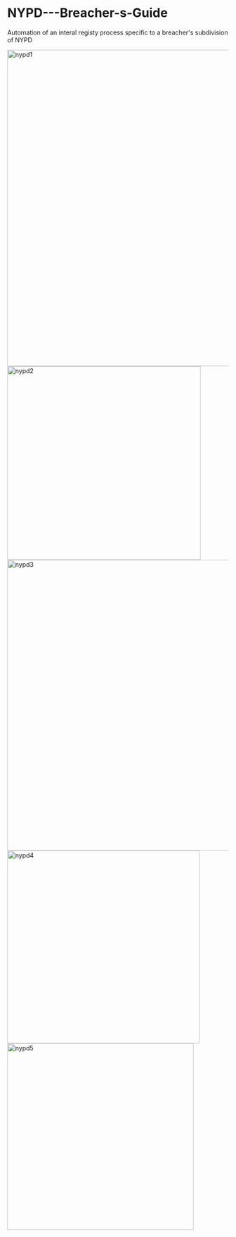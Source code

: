 # NYPD---Breacher-s-Guide
Automation of an interal registy process specific to a breacher's subdivision of NYPD

<img width="719" alt="nypd1" src="https://user-images.githubusercontent.com/16647714/163163551-da178f6a-96b7-401b-b458-2aa26bfd460d.png">

<img width="440" alt="nypd2" src="https://user-images.githubusercontent.com/16647714/163163562-eb11ad01-b8eb-4763-b65d-2dfe303cf25c.png">

<img width="661" alt="nypd3" src="https://user-images.githubusercontent.com/16647714/163163572-4d4637dd-0733-4447-bf2a-9916d0866d22.png">

<img width="438" alt="nypd4" src="https://user-images.githubusercontent.com/16647714/163163576-d3b84ee5-d245-4357-9765-a75819167c7c.png">

<img width="424" alt="nypd5" src="https://user-images.githubusercontent.com/16647714/163163577-754c9093-4ec8-4c6e-9732-86e2bd74c42a.png">
